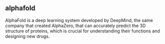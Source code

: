 ## alphafold
AlphaFold is a deep learning system developed by DeepMind, the same company that created AlphaZero, that can accurately predict the 3D structure of proteins, which is crucial for understanding their functions and designing new drugs.

